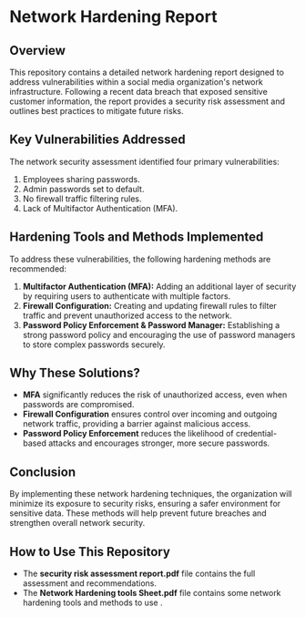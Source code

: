 # Network Hardening Report

## Overview
This repository contains a detailed network hardening report designed to address vulnerabilities within a social media organization's network infrastructure. Following a recent data breach that exposed sensitive customer information, the report provides a security risk assessment and outlines best practices to mitigate future risks.

## Key Vulnerabilities Addressed
The network security assessment identified four primary vulnerabilities:
1. Employees sharing passwords.
2. Admin passwords set to default.
3. No firewall traffic filtering rules.
4. Lack of Multifactor Authentication (MFA).

## Hardening Tools and Methods Implemented
To address these vulnerabilities, the following hardening methods are recommended:
1. **Multifactor Authentication (MFA):** Adding an additional layer of security by requiring users to authenticate with multiple factors.
2. **Firewall Configuration:** Creating and updating firewall rules to filter traffic and prevent unauthorized access to the network.
3. **Password Policy Enforcement & Password Manager:** Establishing a strong password policy and encouraging the use of password managers to store complex passwords securely.

## Why These Solutions?
- **MFA** significantly reduces the risk of unauthorized access, even when passwords are compromised.
- **Firewall Configuration** ensures control over incoming and outgoing network traffic, providing a barrier against malicious access.
- **Password Policy Enforcement** reduces the likelihood of credential-based attacks and encourages stronger, more secure passwords.

## Conclusion
By implementing these network hardening techniques, the organization will minimize its exposure to security risks, ensuring a safer environment for sensitive data. These methods will help prevent future breaches and strengthen overall network security.

## How to Use This Repository
- The **security risk assessment report.pdf** file contains the full assessment and recommendations.
- The **Network Hardening tools Sheet.pdf** file contains some network hardening tools and methods to use .
 

